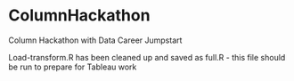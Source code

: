 # ColumnHackathon
Column Hackathon with Data Career Jumpstart

Load-transform.R has been cleaned up and saved as full.R - this file should be run to prepare for Tableau work
